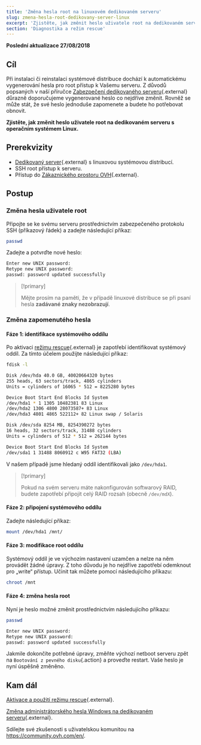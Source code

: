 ```yaml
---
title: 'Změna hesla root na linuxovém dedikovaném serveru'
slug: zmena-hesla-root-dedikovany-server-linux
excerpt: 'Zjistěte, jak změnit heslo uživatele root na dedikovaném serveru s operačním systémem Linux'
section: 'Diagnostika a režim rescue'
---
```


**Poslední aktualizace 27/08/2018**

## Cíl

Při instalaci či reinstalaci systémové distribuce dochází k automatickému vygenerování hesla pro root přístup k Vašemu serveru. Z důvodů popsaných v naší příručce [Zabezpečení dedikovaného serveru](https://docs.ovh.com/cz/cs/dedicated/zabezpeceni-dedikovany-server/){.external} důrazně doporučujeme vygenerované heslo co nejdříve změnit. Rovněž se může stát, že své heslo jednoduše zapomenete a budete ho potřebovat obnovit.

**Zjistěte, jak změnit heslo uživatele root na dedikovaném serveru s operačním systémem Linux.**


## Prerekvizity

* [Dedikovaný server](https://www.ovh.cz/dedikovane_servery/){.external} s linuxovou systémovou distribucí.
* SSH root přístup k serveru.
* Přístup do [Zákaznického prostoru OVH](https://www.ovh.com/auth/?action=gotomanager){.external}.


## Postup

### Změna hesla uživatele root

Připojte se ke svému serveru prostřednictvím zabezpečeného protokolu SSH (příkazový řádek) a zadejte následující příkaz:

```sh
passwd
```

Zadejte a potvrďte nové heslo:

```sh
Enter new UNIX password:
Retype new UNIX password:
passwd: password updated successfully
```

> [!primary]
>
> Mějte prosím na paměti, že v případě linuxové distribuce se při psaní hesla **zadávané znaky nezobrazují**.
>

### Změna zapomenutého hesla

#### Fáze 1: identifikace systémového oddílu

Po aktivaci [režimu rescue](https://docs.ovh.com/cz/cs/dedicated/ovh-rescue/){.external} je zapotřebí identifikovat systémový oddíl. Za tímto účelem použijte následující příkaz:

```sh
fdisk -l

Disk /dev/hda 40.0 GB, 40020664320 bytes
255 heads, 63 sectors/track, 4865 cylinders
Units = cylinders of 16065 * 512 = 8225280 bytes

Device Boot Start End Blocks Id System
/dev/hda1 * 1 1305 10482381 83 Linux
/dev/hda2 1306 4800 28073587+ 83 Linux
/dev/hda3 4801 4865 522112+ 82 Linux swap / Solaris

Disk /dev/sda 8254 MB, 8254390272 bytes
16 heads, 32 sectors/track, 31488 cylinders
Units = cylinders of 512 * 512 = 262144 bytes

Device Boot Start End Blocks Id System
/dev/sda1 1 31488 8060912 c W95 FAT32 (LBA)
```

V našem případě jsme hledaný oddíl identifikovali jako `/dev/hda1`. 

> [!primary]
>
> Pokud na svém serveru máte nakonfigurován softwarový RAID, budete zapotřebí připojit celý RAID rozsah (obecně `/dev/mdX`). 
>

#### Fáze 2: připojení systémového oddílu

Zadejte následující příkaz:

```sh
mount /dev/hda1 /mnt/
```

#### Fáze 3: modifikace root oddílu

Systémový oddíl je ve výchozím nastavení uzamčen a nelze na něm provádět žádné úpravy. Z toho důvodu je ho nejdříve zapotřebí odemknout pro „write“ přístup. Učinit tak můžete pomocí následujícího příkazu:

```sh
chroot /mnt
```

#### Fáze 4: změna hesla root

Nyní je heslo možné změnit prostřednictvím následujícího příkazu:

```sh
passwd

Enter new UNIX password:
Retype new UNIX password:
passwd: password updated successfully
```

Jakmile dokončíte potřebné úpravy, změňte výchozí netboot serveru zpět na `Bootování z pevného disku`{.action} a proveďte restart. Vaše heslo je nyní úspěšně změněno.


## Kam dál

[Aktivace a použití režimu rescue](https://docs.ovh.com/cz/cs/dedicated/ovh-rescue/){.external}.

[Změna administrátorského hesla Windows na dedikovaném serveru](https://docs.ovh.com/cz/cs/dedicated/zmena-hesla-admin-windows/){.external}.

Sdílejte své zkušenosti s uživatelskou komunitou na <https://community.ovh.com/en/>.